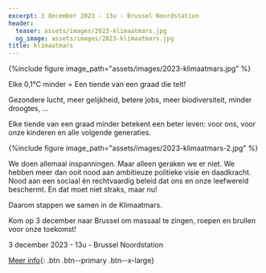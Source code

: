 ```yaml
---
excerpt: 3 december 2023 - 13u - Brussel Noordstation
header:
  teaser: assets/images/2023-klimaatmars.jpg
  og_image: assets/images/2023-klimaatmars.jpg
title: klimaatmars
---
```


{%include figure image_path="assets/images/2023-klimaatmars.jpg" %}

Elke 0,1°C minder = Een tiende van een graad die telt!

Gezondere lucht, meer gelijkheid, betere jobs, meer biodiversiteit, minder droogtes, …

Elke tiende van een graad minder betekent een beter leven: voor ons, voor onze kinderen en alle volgende generaties.

{%include figure image_path="assets/images/2023-klimaatmars-2.jpg" %}

We doen allemaal inspanningen. Maar alleen geraken we er niet. We hebben meer dan ooit nood aan ambitieuze politieke visie en daadkracht. Nood aan een sociaal én rechtvaardig beleid dat ons en onze leefwereld beschermt. En dat moet niet straks, maar nu!

Daarom stappen we samen in de Klimaatmars.

Kom op 3 december naar Brussel om massaal te zingen, roepen en brullen voor onze toekomst!

3 december 2023 - 13u - Brussel Noordstation

[Meer info](https://klimaatmars.be){: .btn .btn--primary .btn--x-large}
